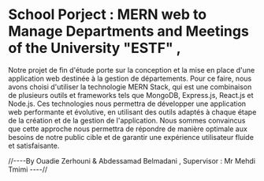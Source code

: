 # School Porject : MERN web to Manage Departments and Meetings of the University "ESTF" ,


Notre projet de fin d'étude porte sur la conception et la mise en place d'une application web destinée à la gestion de départements. 
Pour ce faire, nous avons choisi d'utiliser la technologie MERN Stack, qui est une combinaison de plusieurs outils et frameworks tels que MongoDB, Express.js, React.js et Node.js.
Ces technologies nous permettra de développer une application web performante et évolutive, en utilisant des outils adaptés à chaque étape de la création et de la gestion de l'application. 
Nous sommes convaincus que cette approche nous permettra de répondre de manière optimale aux besoins de notre public cible et de garantir une expérience utilisateur fluide et satisfaisante.


//----By Ouadie Zerhouni & Abdessamad Belmadani , Supervisor : Mr Mehdi Tmimi ----//
